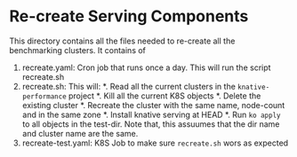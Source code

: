 # Re-create Serving Components

This directory contains all the files needed to re-create all the benchmarking clusters. It contains of

1. recreate.yaml: Cron job that runs once a day. This will run the script recreate.sh
1. recreate.sh: This will:
	*. Read all the current clusters in the `knative-performance` project
	*. Kill all the current K8S objects
	*. Delete the existing cluster
	*. Recreate the cluster with the same name, node-count and in the same zone
	*. Install knative serving at HEAD
	*. Run `ko apply` to all objects in the test-dir. Note that, this assuumes that the dir name and cluster name are the same.
1. recreate-test.yaml: K8S Job to make sure `recreate.sh` wors as expected

